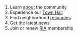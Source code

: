 1. Learn [about](/about) the community
2. Experience our [Town Hall](/hall)
3. Find neighborhood [resources](/resources)
4. Get the latest [news](/news)
5. Join or renew [RIA](/ria) membership
